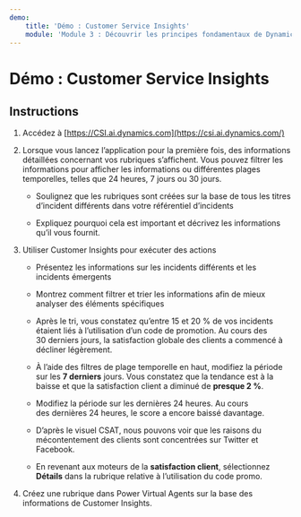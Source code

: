 ```yaml
---
demo:
    title: 'Démo : Customer Service Insights'
    module: 'Module 3 : Découvrir les principes fondamentaux de Dynamics 365 Customer Service'
---
```


# Démo : Customer Service Insights

## Instructions

1. Accédez à [https://CSI.ai.dynamics.com](https://csi.ai.dynamics.com/) 

2. Lorsque vous lancez l’application pour la première fois, des informations détaillées concernant vos rubriques s’affichent. Vous pouvez filtrer les informations pour afficher les informations ou différentes plages temporelles, telles que 24 heures, 7 jours ou 30 jours. 

	- Soulignez que les rubriques sont créées sur la base de tous les titres d’incident différents dans votre référentiel d’incidents 

	- Expliquez pourquoi cela est important et décrivez les informations qu’il vous fournit. 

3. Utiliser Customer Insights pour exécuter des actions

	- Présentez les informations sur les incidents différents et les incidents émergents

	- Montrez comment filtrer et trier les informations afin de mieux analyser des éléments spécifiques 

	- Après le tri, vous constatez qu’entre 15 et 20 % de vos incidents étaient liés à l’utilisation d’un code de promotion. Au cours des 30 derniers jours, la satisfaction globale des clients a commencé à décliner légèrement. 

	- À l’aide des filtres de plage temporelle en haut, modifiez la période sur les **7 derniers** jours. Vous constatez que la tendance est à la baisse et que la satisfaction client a diminué de **presque 2 %**. 

	- Modifiez la période sur les dernières 24 heures. Au cours des dernières 24 heures, le score a encore baissé davantage. 

	- D’après le visuel CSAT, nous pouvons voir que les raisons du mécontentement des clients sont concentrées sur Twitter et Facebook. 

	- En revenant aux moteurs de la **satisfaction client**, sélectionnez **Détails** dans la rubrique relative à l’utilisation du code promo. 

4. Créez une rubrique dans Power Virtual Agents sur la base des informations de Customer Insights. 

